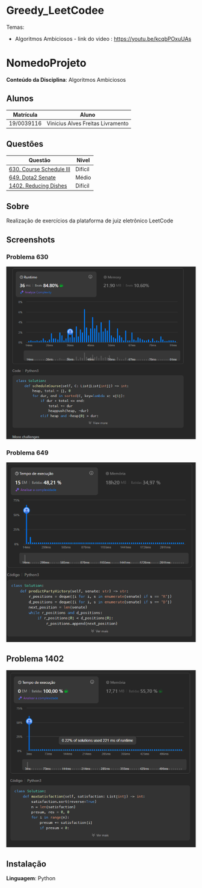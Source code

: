 # Greedy_LeetCodee
Temas:
 - Algoritmos Ambiciosos - link do video : https://youtu.be/kcqbPOxuUAs
# NomedoProjeto

**Conteúdo da Disciplina**: Algoritmos Ambiciosos<br>

## Alunos
|Matrícula | Aluno |
| -- | -- |
| 19/0039116 |  Vinicius Alves Freitas Livramento |

## Questões 

|Questão | Nível |
| -- | -- |
| [630. Course Schedule III](https://leetcode.com/problems/course-schedule-iii/description/?envType=problem-list-v2&envId=greedy)  |  Difícil |
| [649. Dota2 Senate](https://leetcode.com/problems/dota2-senate/description/?envType=problem-list-v2&envId=greedy)  |  Médio |
| [1402. Reducing Dishes](https://leetcode.com/problems/reducing-dishes/description/?envType=problem-list-v2&envId=greedy) |  Difícil |

## Sobre 
Realização de exercícios da plataforma de juiz eletrônico LeetCode

## Screenshots
### Problema 630

![Questão 630 aceita](./Imagens/630.png)

### Problema 649

![Questão  649 aceita](./Imagens/649.png)

## Problema 1402

![Questão 1402 aceita](./Imagens/1402.png)

## Instalação 
**Linguagem**: Python<br>




